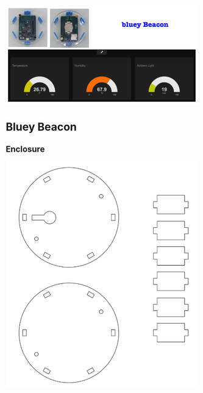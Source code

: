 <img src="images/bluey-beacon.png" alt="Bluey Beacon" width= "600"/>

# Bluey Beacon


## Enclosure

<img src="images/bluey-beacon-enclosure.png" alt="Bluey Beacon" width= "600"/>
